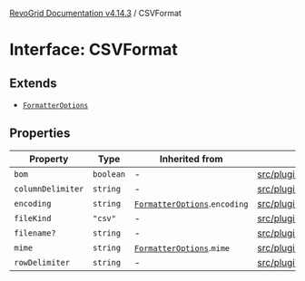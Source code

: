 [RevoGrid Documentation v4.14.3](README.md) / CSVFormat

# Interface: CSVFormat

## Extends

- [`FormatterOptions`](Interface.FormatterOptions.md)

## Properties

| Property | Type | Inherited from | Defined in |
| ------ | ------ | ------ | ------ |
| `bom` | `boolean` | - | [src/plugins/export/types.ts:23](https://github.com/revolist/revogrid/blob/4d3feb8340f534dd1ff6941b4d5b83d4d4e2474c/src/plugins/export/types.ts#L23) |
| `columnDelimiter` | `string` | - | [src/plugins/export/types.ts:24](https://github.com/revolist/revogrid/blob/4d3feb8340f534dd1ff6941b4d5b83d4d4e2474c/src/plugins/export/types.ts#L24) |
| `encoding` | `string` | [`FormatterOptions`](Interface.FormatterOptions.md).`encoding` | [src/plugins/export/types.ts:13](https://github.com/revolist/revogrid/blob/4d3feb8340f534dd1ff6941b4d5b83d4d4e2474c/src/plugins/export/types.ts#L13) |
| `fileKind` | `"csv"` | - | [src/plugins/export/types.ts:22](https://github.com/revolist/revogrid/blob/4d3feb8340f534dd1ff6941b4d5b83d4d4e2474c/src/plugins/export/types.ts#L22) |
| `filename?` | `string` | - | [src/plugins/export/types.ts:26](https://github.com/revolist/revogrid/blob/4d3feb8340f534dd1ff6941b4d5b83d4d4e2474c/src/plugins/export/types.ts#L26) |
| `mime` | `string` | [`FormatterOptions`](Interface.FormatterOptions.md).`mime` | [src/plugins/export/types.ts:12](https://github.com/revolist/revogrid/blob/4d3feb8340f534dd1ff6941b4d5b83d4d4e2474c/src/plugins/export/types.ts#L12) |
| `rowDelimiter` | `string` | - | [src/plugins/export/types.ts:25](https://github.com/revolist/revogrid/blob/4d3feb8340f534dd1ff6941b4d5b83d4d4e2474c/src/plugins/export/types.ts#L25) |
